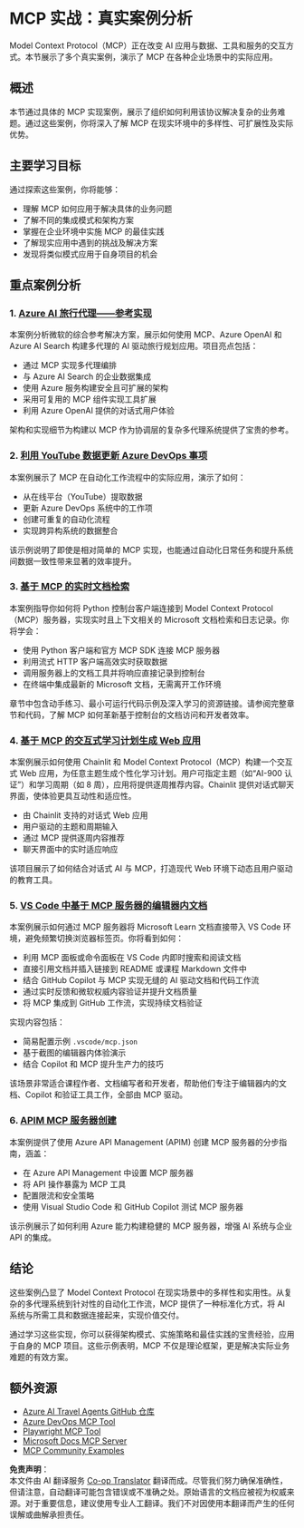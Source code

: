 <!--
CO_OP_TRANSLATOR_METADATA:
{
  "original_hash": "6940b1e931e51821b219aa9dcfe8c4ee",
  "translation_date": "2025-06-23T11:00:18+00:00",
  "source_file": "09-CaseStudy/README.md",
  "language_code": "zh"
}
-->
# MCP 实战：真实案例分析

Model Context Protocol（MCP）正在改变 AI 应用与数据、工具和服务的交互方式。本节展示了多个真实案例，演示了 MCP 在各种企业场景中的实际应用。

## 概述

本节通过具体的 MCP 实现案例，展示了组织如何利用该协议解决复杂的业务难题。通过这些案例，你将深入了解 MCP 在现实环境中的多样性、可扩展性及实际优势。

## 主要学习目标

通过探索这些案例，你将能够：

- 理解 MCP 如何应用于解决具体的业务问题
- 了解不同的集成模式和架构方案
- 掌握在企业环境中实施 MCP 的最佳实践
- 了解现实应用中遇到的挑战及解决方案
- 发现将类似模式应用于自身项目的机会

## 重点案例分析

### 1. [Azure AI 旅行代理——参考实现](./travelagentsample.md)

本案例分析微软的综合参考解决方案，展示如何使用 MCP、Azure OpenAI 和 Azure AI Search 构建多代理的 AI 驱动旅行规划应用。项目亮点包括：

- 通过 MCP 实现多代理编排
- 与 Azure AI Search 的企业数据集成
- 使用 Azure 服务构建安全且可扩展的架构
- 采用可复用的 MCP 组件实现工具扩展
- 利用 Azure OpenAI 提供的对话式用户体验

架构和实现细节为构建以 MCP 作为协调层的复杂多代理系统提供了宝贵的参考。

### 2. [利用 YouTube 数据更新 Azure DevOps 事项](./UpdateADOItemsFromYT.md)

本案例展示了 MCP 在自动化工作流程中的实际应用，演示了如何：

- 从在线平台（YouTube）提取数据
- 更新 Azure DevOps 系统中的工作项
- 创建可重复的自动化流程
- 实现跨异构系统的数据整合

该示例说明了即使是相对简单的 MCP 实现，也能通过自动化日常任务和提升系统间数据一致性带来显著的效率提升。

### 3. [基于 MCP 的实时文档检索](./docs-mcp/README.md)

本案例指导你如何将 Python 控制台客户端连接到 Model Context Protocol（MCP）服务器，实现实时且上下文相关的 Microsoft 文档检索和日志记录。你将学会：

- 使用 Python 客户端和官方 MCP SDK 连接 MCP 服务器
- 利用流式 HTTP 客户端高效实时获取数据
- 调用服务器上的文档工具并将响应直接记录到控制台
- 在终端中集成最新的 Microsoft 文档，无需离开工作环境

章节中包含动手练习、最小可运行代码示例及深入学习的资源链接。请参阅完整章节和代码，了解 MCP 如何革新基于控制台的文档访问和开发者效率。

### 4. [基于 MCP 的交互式学习计划生成 Web 应用](./docs-mcp/README.md)

本案例展示如何使用 Chainlit 和 Model Context Protocol（MCP）构建一个交互式 Web 应用，为任意主题生成个性化学习计划。用户可指定主题（如“AI-900 认证”）和学习周期（如 8 周），应用将提供逐周推荐内容。Chainlit 提供对话式聊天界面，使体验更具互动性和适应性。

- 由 Chainlit 支持的对话式 Web 应用
- 用户驱动的主题和周期输入
- 通过 MCP 提供逐周内容推荐
- 聊天界面中的实时适应响应

该项目展示了如何结合对话式 AI 与 MCP，打造现代 Web 环境下动态且用户驱动的教育工具。

### 5. [VS Code 中基于 MCP 服务器的编辑器内文档](./docs-mcp/README.md)

本案例展示如何通过 MCP 服务器将 Microsoft Learn 文档直接带入 VS Code 环境，避免频繁切换浏览器标签页。你将看到如何：

- 利用 MCP 面板或命令面板在 VS Code 内即时搜索和阅读文档
- 直接引用文档并插入链接到 README 或课程 Markdown 文件中
- 结合 GitHub Copilot 与 MCP 实现无缝的 AI 驱动文档和代码工作流
- 通过实时反馈和微软权威内容验证并提升文档质量
- 将 MCP 集成到 GitHub 工作流，实现持续文档验证

实现内容包括：
- 简易配置示例 `.vscode/mcp.json`
- 基于截图的编辑器内体验演示
- 结合 Copilot 和 MCP 提升生产力的技巧

该场景非常适合课程作者、文档编写者和开发者，帮助他们专注于编辑器内的文档、Copilot 和验证工具工作，全部由 MCP 驱动。

### 6. [APIM MCP 服务器创建](./apimsample.md)

本案例提供了使用 Azure API Management (APIM) 创建 MCP 服务器的分步指南，涵盖：

- 在 Azure API Management 中设置 MCP 服务器
- 将 API 操作暴露为 MCP 工具
- 配置限流和安全策略
- 使用 Visual Studio Code 和 GitHub Copilot 测试 MCP 服务器

该示例展示了如何利用 Azure 能力构建稳健的 MCP 服务器，增强 AI 系统与企业 API 的集成。

## 结论

这些案例凸显了 Model Context Protocol 在现实场景中的多样性和实用性。从复杂的多代理系统到针对性的自动化工作流，MCP 提供了一种标准化方式，将 AI 系统与所需工具和数据连接起来，实现价值交付。

通过学习这些实现，你可以获得架构模式、实施策略和最佳实践的宝贵经验，应用于自身的 MCP 项目。这些示例表明，MCP 不仅是理论框架，更是解决实际业务难题的有效方案。

## 额外资源

- [Azure AI Travel Agents GitHub 仓库](https://github.com/Azure-Samples/azure-ai-travel-agents)
- [Azure DevOps MCP Tool](https://github.com/microsoft/azure-devops-mcp)
- [Playwright MCP Tool](https://github.com/microsoft/playwright-mcp)
- [Microsoft Docs MCP Server](https://github.com/MicrosoftDocs/mcp)
- [MCP Community Examples](https://github.com/microsoft/mcp)

**免责声明**：  
本文件由 AI 翻译服务 [Co-op Translator](https://github.com/Azure/co-op-translator) 翻译而成。尽管我们努力确保准确性，但请注意，自动翻译可能包含错误或不准确之处。原始语言的文档应被视为权威来源。对于重要信息，建议使用专业人工翻译。我们不对因使用本翻译而产生的任何误解或曲解承担责任。
